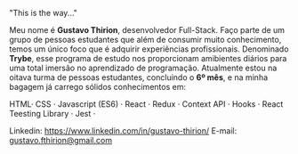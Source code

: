 "This is the way..."

Meu nome é **Gustavo Thirion**, desenvolvedor Full-Stack. Faço parte de um grupo de pessoas estudantes que além de consumir muito conhecimento, temos um único foco que é adquirir experiências profissionais. Denominado **Trybe**, esse programa de estudo nos proporcionam amibientes diários para uma total imersão no aprendizado de programação. Atualmente estou na oitava turma de pessoas estudantes, concluindo o **6º mês**, e na minha bagagem já carrego sólidos conhecimentos em:

HTML· CSS ·
Javascript (ES6) ·
React · Redux · Context API · Hooks · React Teesting Library ·
Jest ·

Linkedin: https://www.linkedin.com/in/gustavo-thirion/
E-mail: gustavo.fthirion@gmail.com
